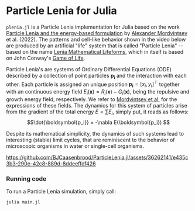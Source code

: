 # Particle Lenia for Julia

`plenia.jl` is a Particle Lenia implementation for Julia based on the work [Particle Lenia and the energy-based formulation](https://google-research.github.io/self-organising-systems/particle-lenia/) by [Alexander Mordvintsev](https://znah.net/) et al. (2022). The patterns and cell-like behavior shown in the video below are produced by an artificial "life" system that is called "Particle Lenia" -- based on the name [Lenia Mathematical Lifeforms](https://chakazul.github.io/lenia.html), which in itself is based on John Conway's [Game of Life](https://en.wikipedia.org/wiki/Conway%27s_Game_of_Life). 

Particle Lenia's are systems of Ordinary Differential Equations (ODE) described by a collection of point particles $\boldsymbol{p_i}$ and the interaction with each other. Each particle is assigned an unique position $\boldsymbol{p_i} = [x_i, y_i]^\top$ together with an continuous energy field $E_i(\boldsymbol{x}) = R_i(\boldsymbol{x}) - G_i(\boldsymbol{x})$, being the repulsive and growth energy field, respectively. We refer to [Mordvintsev et al.](https://google-research.github.io/self-organising-systems/particle-lenia/) for the expressions of these fields. The dynamics for this system of particles arise from the gradient of the total energy $E = \sum E_i$, simply put, it reads as follows:
$$\dot{\boldsymbol{p_i}} = -\nabla E(\boldsymbol{p_i}) $$

Despite its mathematical simplicity, the dynamics of such systems lead to interesting (stable) limit cycles, that are reminiscent to the behavior of microscopic organisms in water or single-cell organisms.

https://github.com/BJCaasenbrood/ParticleLenia.jl/assets/36262141/e435c3b3-290e-42c8-889d-8ddeeffdf426

### Running code
To run a Particle Lenia simulation, simply call:
```bash
julia main.jl
```
